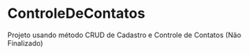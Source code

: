 # ControleDeContatos
Projeto usando método CRUD de Cadastro e Controle de Contatos (Não Finalizado)
